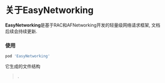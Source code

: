 # 关于EasyNetworking


**EasyNetworking**是基于RAC和AFNetworking开发的轻量级网络请求框架, 文档后续会持续更新.


 

### 使用
``` powershell
pod 'EasyNetworking'
```
它生成的文件结构
> .
